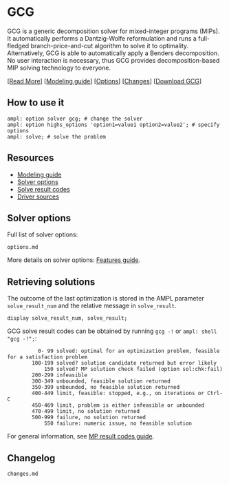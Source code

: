 # GCG

GCG is a generic decomposition solver for mixed-integer programs (MIPs).
It automatically performs a Dantzig-Wolfe reformulation and runs a full-fledged
branch-price-and-cut algorithm to solve it to optimality. Alternatively,
GCG is able to automatically apply a Benders decomposition.
No user interaction is necessary, thus GCG provides decomposition-based MIP solving technology to everyone.

[[Read More](https://ampl.com/products/solvers/open-source-solvers/)]
[[Modeling guide](https://mp.ampl.com/model-guide.html)]
[[Options](#solver-options)]
[[Changes](changes.md)]
[[Download GCG](https://portal.ampl.com/user/ampl/download/gcg)]

## How to use it

```ampl
ampl: option solver gcg; # change the solver
ampl: option highs_options 'option1=value1 option2=value2'; # specify options
ampl: solve; # solve the problem
```

## Resources

* [Modeling guide](https://mp.ampl.com/model-guide.html)
* [Solver options](#solver-options)
* [Solve result codes](#retrieving-solutions)
* [Driver sources](https://github.com/ampl/mp/tree/develop/solvers/gcgmp)

## Solver options

Full list of solver options:
```{toctree}
options.md
```

More details on solver options: [Features guide](https://mp.ampl.com/features-guide.html).


## Retrieving solutions

The outcome of the last optimization is stored in the AMPL parameter `solve_result_num` and the relative message in
`solve_result`.

```ampl
display solve_result_num, solve_result;
```

GCG solve result codes can be obtained by running `gcg -!` or `ampl: shell "gcg -!";`:
```
          0- 99 solved: optimal for an optimization problem, feasible for a satisfaction problem
        100-199 solved? solution candidate returned but error likely
            150 solved? MP solution check failed (option sol:chk:fail)
        200-299 infeasible
        300-349 unbounded, feasible solution returned
        350-399 unbounded, no feasible solution returned
        400-449 limit, feasible: stopped, e.g., on iterations or Ctrl-C
        450-469 limit, problem is either infeasible or unbounded
        470-499 limit, no solution returned
        500-999 failure, no solution returned
            550 failure: numeric issue, no feasible solution
```

For general information, see [MP result codes guide](https://mp.ampl.com/features-guide.html#solve-result-codes).

## Changelog

```{toctree}
changes.md
```